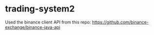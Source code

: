 # trading-system2

Used the binance client API from this repo: https://github.com/binance-exchange/binance-java-api
